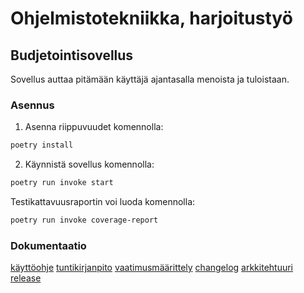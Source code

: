# Ohjelmistotekniikka, harjoitustyö
## Budjetointisovellus

Sovellus auttaa pitämään käyttäjä ajantasalla menoista ja tuloistaan.

### Asennus

1. Asenna riippuvuudet komennolla:

```bash
poetry install
```

2. Käynnistä sovellus komennolla:

```bash
poetry run invoke start
```

Testikattavuusraportin voi luoda komennolla:

```bash
poetry run invoke coverage-report
```

### Dokumentaatio
[käyttöohje](https://github.com/aliskyalisky/ot-harjoitustyo/blob/main/dokumentaatio/kayttoohje.md)
[tuntikirjanpito](https://github.com/aliskyalisky/ot-harjoitustyo/blob/main/dokumentaatio/tuntikirjanpito.md)
[vaatimusmäärittely](https://github.com/aliskyalisky/ot-harjoitustyo/blob/main/dokumentaatio/vaatimusmaarittely.md)
[changelog](https://github.com/aliskyalisky/ot-harjoitustyo/blob/main/dokumentaatio/changelog.md)
[arkkitehtuuri](https://github.com/aliskyalisky/ot-harjoitustyo/blob/main/dokumentaatio/arkkitehtuuri.md)
[release](https://github.com/aliskyalisky/ot-harjoitustyo/releases/tag/loppupalautus)

